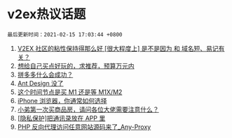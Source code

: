 # v2ex热议话题

`最后更新时间：2021-02-15 17:03:44 +0800`

1. [V2EX 社区的粘性保持得那么好 [很大程度上] 是不是因为 和 域名短、易记有关？](https://www.v2ex.com/t/753340)
1. [想给自己买点好玩的，求推荐，预算万元内](https://www.v2ex.com/t/753313)
1. [拼多多什么会成功？](https://www.v2ex.com/t/753323)
1. [Ant Design 没了](https://www.v2ex.com/t/753353)
1. [这个时间节点是买 M1 还是等 M1X/M2](https://www.v2ex.com/t/753345)
1. [iPhone 浏览器，你通常如何选择](https://www.v2ex.com/t/753361)
1. [小弟第一次买商品房，请问各位大佬需要注意什么？](https://www.v2ex.com/t/753324)
1. [[隐私保护]把通讯录放在 APP 里](https://www.v2ex.com/t/753293)
1. [PHP 反向代理访问任意网站源码来了_Any-Proxy](https://www.v2ex.com/t/753315)

